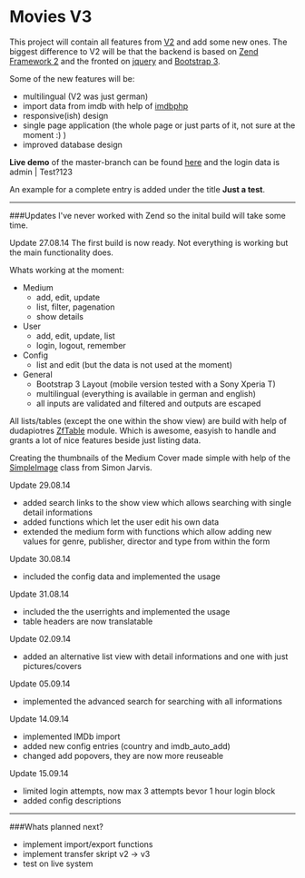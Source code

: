 Movies V3
=========

This project will contain all features from [V2](https://github.com/Spezelechse/movies-v2) and add some new ones. The biggest difference to V2 will be that the backend is based on [Zend Framework 2](http://framework.zend.com/) and the fronted on [jquery](http://jquery.com/) and [Bootstrap 3](http://getbootstrap.com/).

Some of the new features will be:
- multilingual (V2 was just german)
- import data from imdb with help of [imdbphp](http://projects.izzysoft.de/trac/imdbphp/wiki/WikiStart)
- responsive(ish) design
- single page application (the whole page or just parts of it, not sure at the moment :) )
- improved database design
 
**Live demo** of the master-branch can be found [here](http://movies-dev.spezelechse.de/) and the login data is admin | Test?123

An example for a complete entry is added under the title **Just a test**.

------------------------------------------------------------------------------------------------

###Updates
I've never worked with Zend so the inital build will take some time.

Update 27.08.14
The first build is now ready. Not everything is working but the main functionality does.

Whats working at the moment:
- Medium
  - add, edit, update
  - list, filter, pagenation
  - show details
- User
  - add, edit, update, list
  - login, logout, remember
- Config
  - list and edit (but the data is not used at the moment)
- General
  - Bootstrap 3 Layout (mobile version tested with a Sony Xperia T)
  - multilingual (everything is available in german and english)
  - all inputs are validated and filtered and outputs are escaped

All lists/tables (except the one within the show view) are build with help of dudapiotres [ZfTable](https://github.com/dudapiotr/ZfTable/) module. Which is awesome, easyish to handle and grants a lot of nice features beside just listing data.

Creating the thumbnails of the Medium Cover made simple with help of the [SimpleImage](http://www.white-hat-web-design.co.uk/blog/resizing-images-with-php/) class from Simon Jarvis.

Update 29.08.14
- added search links to the show view which allows searching with single detail informations
- added functions which let the user edit his own data
- extended the medium form with functions which allow adding new values for genre, publisher, director and type from within the form

Update 30.08.14
- included the config data and implemented the usage

Update 31.08.14
- included the the userrights and implemented the usage
- table headers are now translatable 

Update 02.09.14
- added an alternative list view with detail informations and one with just pictures/covers

Update 05.09.14
- implemented the advanced search for searching with all informations

Update 14.09.14
- implemented IMDb import
- added new config entries (country and imdb_auto_add)
- changed add popovers, they are now more reuseable

Update 15.09.14
- limited login attempts, now max 3 attempts bevor 1 hour login block
- added config descriptions

------------------------------------------------------------------------------------------------

###Whats planned next?
- implement import/export functions
- implement transfer skript v2 -> v3
- test on live system
